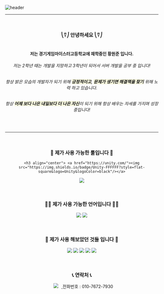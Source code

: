 ![header](https://capsule-render.vercel.app/api?type=venom&height=300&color=gradient&text=광대%20개발자,%20황원준입니다🤡&fontAlign=50&fontSize=30&fontColor=Blue)

---    
<br/>
<center>

### ⎝⍢⎠ 안녕하세요 ⎝⍢⎠<br/><br/>
#### 저는 경기게임마이스터고등학교에 재학중인 황원준 입니다.
###### 저는 2학년 때는 개발을 지망하고 3학년이 되어서 서버 개발을 공부 중 입니다!
###### 항상 밝은 모습의 개발자가 되기 위해 <span style="background-color:Beige"><b>긍정적이고</b></span>,  <span style="background-color:Beige"><b>문제가 생기면 해결책을 찾기</b></span> 위해 노력 하고 있습니다.
###### 항상 <span style="background-color:Beige"><b>어제 보다 나은 내일보다 더 나은 자신</b></span>이 되기 위해 항상 배우는 자세를 가지며 성장 중입니다!

<br/>

---
<br/>
  <h3 align="center"> 🔧 제가 사용 가능한 툴입니다 🔧 </h6>    
      
            
    <h3 align="center"> <a href="https://unity.com/"><img src="https://img.shields.io/badge/Unity-FFFFFF?style=flat-square&logo=Unity&logoColor=black"/></a>
  <a href="https://visualstudio.microsoft.com/ko/"><img src="https://img.shields.io/badge/VisualStudio-5C2D91?style=flat-square&logo=VisualStudio&logoColor=white"/></a>    <br/><br/><br/>


<h3 align="center">👨‍💻 제가 사용 가능한 언어입니다 👨‍💻 </h6>  

  <a href="https://namu.wiki/w/C%23"><img src="https://img.shields.io/badge/C Sharp-00599C?style=flat-square&logo=CSharp&logoColor=white"/></a>
  <a href="https://namu.wiki/w/C%2B%2B"><img src="https://img.shields.io/badge/C++-00599C?style=flat-square&logo=C++&logoColor=white"/></a><br/><br/><br/>



<h3 align="center"> 🏫 제가 사용 해보았던 것들 입니다 🏫</h6>  

 <img src="https://img.shields.io/badge/JavaScript-F7DF1E?style=flat-square&logo=javascript&logoColor=white"/>
   <img src="https://img.shields.io/badge/NodeJS-339933?style=flat-square&logo=nodedotjs&logoColor=white"/>
   <img src="https://img.shields.io/badge/MySQL-4479A1?style=flat-square&logo=mysql&logoColor=white"/>
    <a href="https://daringfireball.net/projects/markdown/"><img src="https://img.shields.io/badge/Markdown-000000?style=flat-square&logo=Markdown&logoColor=black"/></a> 
    <a href="https://namu.wiki/w/C%EC%96%B8%EC%96%B4"><img src="https://img.shields.io/badge/C-A8B9CC?style=flat-square&logo=C&logoColor=white"/></a>
    <br/><br/><br/>

<h3 align="center">📞 연락처 📞</h6>        


</a>
   
   <a href="https://www.instagram.com/1_.jun06/">
    <img 
        src="http://img.shields.io/badge/-Instagram-black?style=flat&logo=Instagram&"
        style="height : auto; margin-left : 10px; margin-right : 10px;"/>
</a>
전화번호 : 010-7672-7930
<br/><br/><br/>
</center>

